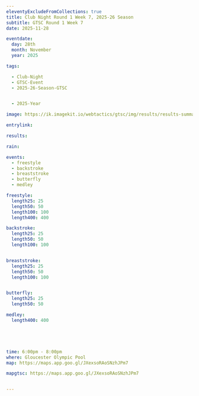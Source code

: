 ```yaml
---
eleventyExcludeFromCollections: true
title: Club Night Round 1 Week 7, 2025-26 Season
subtitle: GTSC Round 1 Week 7
date: 2025-11-28

eventdate:
  day: 28th
  month: November
  year: 2025

tags:

  - Club-Night
  - GTSC-Event
  - 2025-26-Season-GTSC


  - 2025-Year

image: https://ik.imagekit.io/webtactics/gtsc/img/results/results-summary-7.jpg

entrylink: 

results: 

rain: 

events:
  - freestyle
  - backstroke
  - breaststroke
  - butterfly
  - medley

freestyle:
  length25: 25
  length50: 50
  length100: 100
  length400: 400

backstroke:
  length25: 25
  length50: 50
  length100: 100


breaststroke:
  length25: 25
  length50: 50
  length100: 100


butterfly:
  length25: 25
  length50: 50

medley:
  length400: 400





time: 6:00pm - 8:00pm
where: Gloucester Olympic Pool
map: https://maps.app.goo.gl/JXexsoRAoSNzhJPm7

mapgtsc: https://maps.app.goo.gl/JXexsoRAoSNzhJPm7


---
```


